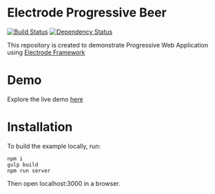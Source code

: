 # Electrode Progressive Beer

[![Build Status][travis-image]][travis-url] [![Dependency Status][daviddm-image]][daviddm-url]

This repository is created to demonstrate Progressive Web Application using [Electrode Framework](https://github.com/electrode-io)

# Demo
Explore the live demo [here](https://electrode-progressive-beer.herokuapp.com/)

# Installation
To build the example locally, run:
```
npm i
gulp build
npm run server
```
Then open localhost:3000 in a browser.

[travis-image]: https://travis-ci.org/electrode-samples/electrode-progressive-beer.svg?branch=master
[travis-url]: https://travis-ci.org/electrode-samples/electrode-progressive-beer
[daviddm-image]: https://david-dm.org/electrode-samples/electrode-progressive-beer.svg?theme=shields.io
[daviddm-url]: https://david-dm.org/electrode-samples/electrode-progressive-beer
